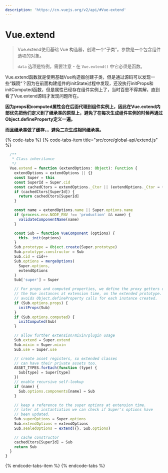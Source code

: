 ```yaml
---
description: 'https://cn.vuejs.org/v2/api/#Vue-extend'
---
```


# Vue.extend

> Vue.extend使用基础 Vue 构造器，创建一个“子类”。参数是一个包含组件选项的对象。
>
> `data` 选项是特例，需要注意 - 在 `Vue.extend()` 中它必须是函数。

Vue.extend函数就是使用基础Vue构造器创建子类，但是通过源码可以发现一些“蹊跷“？因为在前面构建组件的initState过程中发现，还没执行initProps和initComputed函数，但是属性已经存在组件实例上了，当时百思不得其解，直到看了Vue.extend源码才发现问题所在。

**因为props和computed属性会在后面代理到组件实例上，因此在Vue.extend内部优先把他们定义到了继承类的原型上，避免了在每次生成组件实例的时候再通过Object.defineProperty定义一遍。**

**而且继承类做了缓存，，避免二次生成相同继承类。**

{% code-tabs %}
{% code-tabs-item title="src/core/global-api/extend.js" %}
```javascript
  /**
   * Class inheritance
   */
  Vue.extend = function (extendOptions: Object): Function {
    extendOptions = extendOptions || {}
    const Super = this
    const SuperId = Super.cid
    const cachedCtors = extendOptions._Ctor || (extendOptions._Ctor = {})
    if (cachedCtors[SuperId]) {
      return cachedCtors[SuperId]
    }

    const name = extendOptions.name || Super.options.name
    if (process.env.NODE_ENV !== 'production' && name) {
      validateComponentName(name)
    }

    const Sub = function VueComponent (options) {
      this._init(options)
    }
    Sub.prototype = Object.create(Super.prototype)
    Sub.prototype.constructor = Sub
    Sub.cid = cid++
    Sub.options = mergeOptions(
      Super.options,
      extendOptions
    )
    Sub['super'] = Super

    // For props and computed properties, we define the proxy getters on
    // the Vue instances at extension time, on the extended prototype. This
    // avoids Object.defineProperty calls for each instance created.
    if (Sub.options.props) {
      initProps(Sub)
    }
    if (Sub.options.computed) {
      initComputed(Sub)
    }

    // allow further extension/mixin/plugin usage
    Sub.extend = Super.extend
    Sub.mixin = Super.mixin
    Sub.use = Super.use

    // create asset registers, so extended classes
    // can have their private assets too.
    ASSET_TYPES.forEach(function (type) {
      Sub[type] = Super[type]
    })
    // enable recursive self-lookup
    if (name) {
      Sub.options.components[name] = Sub
    }

    // keep a reference to the super options at extension time.
    // later at instantiation we can check if Super's options have
    // been updated.
    Sub.superOptions = Super.options
    Sub.extendOptions = extendOptions
    Sub.sealedOptions = extend({}, Sub.options)

    // cache constructor
    cachedCtors[SuperId] = Sub
    return Sub
  }
}
```
{% endcode-tabs-item %}
{% endcode-tabs %}

